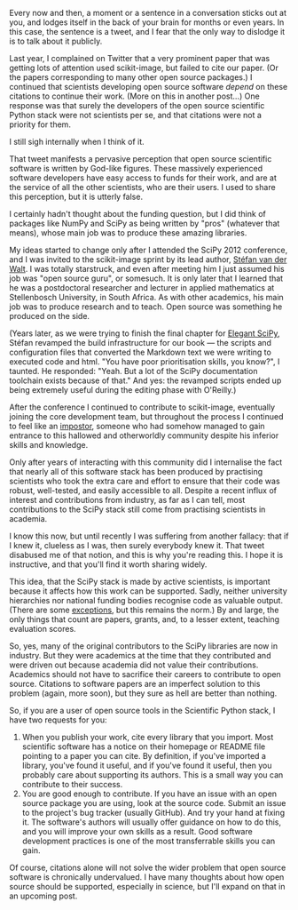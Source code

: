 <!--
.. title: Why you should cite open source tools
.. slug: why-you-should-cite-open-source-tools
.. date: 2019-05-02 12:31:30 UTC+10:00
.. tags: Planet SciPy,open source,science,programming,Python
.. category: 
.. link: 
.. description: 
.. type: text
-->

Every now and then, a moment or a sentence in a conversation sticks out at you,
and lodges itself in the back of your brain for months or even years. In this
case, the sentence is a tweet, and I fear that the only way to dislodge it is
to talk about it publicly.

Last year, I complained on Twitter that a very prominent paper that was getting
lots of attention used scikit-image, but failed to cite our paper. (Or the
papers corresponding to many other open source packages.) I continued that
scientists developing open source software *depend* on these citations to
continue their work. (More on this in another post...) One response was that
surely the developers of the open source scientific Python stack were not
scientists per se, and that citations were not a priority for them.

I still sigh internally when I think of it.

That tweet manifests a pervasive perception that open source scientific
software is written by God-like figures. These massively experienced software
developers have easy access to funds for their work, and are at the service of
all the other scientists, who are their users. I used to share this perception,
but it is utterly false.

I certainly hadn't thought about the funding question, but I did think of
packages like NumPy and SciPy as being written by "pros" (whatever that means),
whose main job was to produce these amazing libraries.

My ideas started to change only after I attended the SciPy 2012 conference, and
I was invited to the scikit-image sprint by its lead author, [Stéfan van der
Walt](https://mentat.za.net/). I was totally starstruck, and even after meeting
him I just assumed his job was "open source guru", or somesuch. It is only
later that I learned that he was a postdoctoral researcher and lecturer in
applied mathematics at Stellenbosch University, in South Africa. As with other
academics, his main job was to produce research and to teach. Open source was
something he produced on the side.

(Years later, as we were trying to finish the final chapter for
[Elegant SciPy](http://elegant-scipy.org), Stéfan revamped the build
infrastructure for our book — the scripts and configuration files that
converted the Markdown text we were writing to executed code and html. "You
have poor prioritisation skills, you know?", I taunted. He responded: "Yeah.
But a lot of the SciPy documentation toolchain exists because of that." And
yes: the revamped scripts ended up being extremely useful during the editing
phase with O'Reilly.)

After the conference I continued to contribute to scikit-image, eventually
joining the core development team, but throughout the process I continued to
feel like an [impostor](https://en.wikipedia.org/wiki/Impostor_syndrome),
someone who had somehow managed to gain entrance to this hallowed and
otherworldly community despite his inferior skills and knowledge.

Only after years of interacting with this community did I internalise the fact
that nearly all of this software stack has been produced by practising
scientists who took the extra care and effort to ensure that their code was
robust, well-tested, and easily accessible to all. Despite a recent influx of
interest and contributions from industry, as far as I can tell, most
contributions to the SciPy stack still come from practising scientists in
academia.

I know this now, but until recently I was suffering from another fallacy: that
if I knew it, clueless as I was, then surely everybody knew it. That tweet
disabused me of that notion, and this is why you're reading this. I hope it is
instructive, and that you'll find it worth sharing widely.

This idea, that the SciPy stack is made by active scientists, is important
because it affects how this work can be supported. Sadly, neither university
hierarchies nor national funding bodies recognise code as valuable output.
(There are some
[exceptions](https://twitter.com/ethanwhite/status/1083008449242378240), but
this remains the norm.) By and large, the only things that count are papers,
grants, and, to a lesser extent, teaching evaluation scores. 

So, yes, many of the original contributors to the SciPy libraries are now in
industry. But they were academics at the time that they contributed and were
driven out because academia did not value their contributions. Academics should
not have to sacrifice their careers to contribute to open source. Citations to
software papers are an imperfect solution to this problem (again, more soon),
but they sure as hell are better than nothing.

So, if you are a user of open source tools in the Scientific Python stack, I
have two requests for you:

1. When you publish your work, cite every library that you import. Most
   scientific software has a notice on their homepage or README file pointing
   to a paper you can cite. By definition, if you've imported a library, you've
   found it useful, and if you've found it useful, then you probably care about
   supporting its authors. This is a small way you can contribute to their
   success.
2. You are good enough to contribute. If you have an issue
   with an open source package you are using, look at the source code. Submit
   an issue to the project's bug tracker (usually GitHub). And try your hand at
   fixing it. The software's authors will usually offer guidance on
   how to do this, and you will improve your own skills as a result. Good
   software development practices is one of the most transferrable skills you
   can gain.

Of course, citations alone will not solve the wider problem that open source
software is chronically undervalued. I have many thoughts about how open source
should be supported, especially in science, but I'll expand on that in an
upcoming post.
